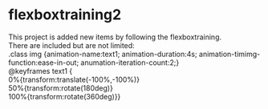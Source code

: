 # flexboxtraining2
This project is added new items by following the flexboxtraining.<br>
There are included but are not limited:<br>
.class img {animation-name:text1;
            animation-duration:4s;
            animation-timimg-function:ease-in-out;
            anumation-iteration-count:2;}<br>
@keyframes text1 {<br>
                   0%{transform:translate(-100%,-100%)}<br>
                  50%{transform:rotate(180deg)}<br>
                 100%{transform:rotate(360deg)}}<br>
